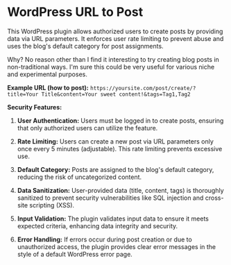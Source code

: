 # WordPress URL to Post
This WordPress plugin allows authorized users to create posts by providing data via URL parameters. It enforces user rate limiting to prevent abuse and uses the blog's default category for post assignments.

Why? No reason other than I find it interesting to try creating blog posts in non-traditional ways. I'm sure this could be very useful for various niche and experimental purposes.

**Example URL (how to post):** `https://yoursite.com/post/create/?title=Your Title&content=Your sweet content!&tags=Tag1,Tag2`

**Security Features:**

1. **User Authentication:** Users must be logged in to create posts, ensuring that only authorized users can utilize the feature.

2. **Rate Limiting:** Users can create a new post via URL parameters only once every 5 minutes (adjustable). This rate limiting prevents excessive use.

3. **Default Category:** Posts are assigned to the blog's default category, reducing the risk of uncategorized content.

4. **Data Sanitization:** User-provided data (title, content, tags) is thoroughly sanitized to prevent security vulnerabilities like SQL injection and cross-site scripting (XSS).

5. **Input Validation:** The plugin validates input data to ensure it meets expected criteria, enhancing data integrity and security.

6. **Error Handling:** If errors occur during post creation or due to unauthorized access, the plugin provides clear error messages in the style of a default WordPress error page.
